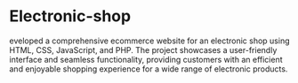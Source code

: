 # Electronic-shop
eveloped a comprehensive ecommerce website for an electronic shop using HTML, CSS, JavaScript, and PHP. The project showcases a user-friendly interface and seamless functionality, providing customers with an efficient and enjoyable shopping experience for a wide range of electronic products.
